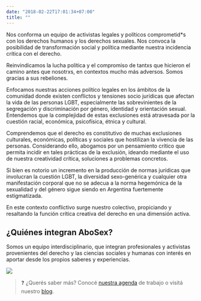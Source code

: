 ```yaml
---
date: "2018-02-22T17:01:34+07:00"
title: ""
---
```


Nos conforma un equipo de activistas legales y políticos comprometid*s con los derechos humanos y los derechos sexuales. Nos convoca la posibilidad de transformación social y política mediante nuestra incidencia crítica con el derecho.

Reinvindicamos la lucha política y el compromiso de tantxs que hicieron el camino antes que nosotrxs, en contextos mucho más adversos. Somos gracias a sus rebeliones.

Enfocamos nuestras acciones político legales en los ámbitos de la comunidad donde existen conflictos y tensiones socio jurídicas que afectan la vida de las personas LGBT, especialmente las sobrevinientes de la segregación y discriminación por género, identidad y orientación sexual.  Entendemos que la complejidad de estas exclusiones está atravesada por la cuestión racial, económica, psicofísica, étnica y cultural.

Comprendemos que el derecho es constitutivo de muchas exclusiones culturales, económicas, políticas y sociales que hostilizan la vivencia de las personas. Considerando ello, abogamos por un pensamiento crítico que permita incidir en tales prácticas de la exclusión, ideando mediante el uso de nuestra creatividad crítica, soluciones a problemas concretos.

Si bien es notorio un incremento en la producción de normas jurídicas que involucran la cuestión LGBT, la diversidad sexo-genérica y cualquier otra manifestación corporal que no se adecua a la norma hegemónica de la sexualidad y del género sigue siendo en Argentina fuertemente estigmatizada.

En este contexto conflictivo surge nuestro colectivo, propiciando y resaltando la función crítica creativa del derecho en una dimensión activa.

## ¿Quiénes integran AboSex?

Somos un equipo interdisciplinario, que integran profesionales y activistas provenientes del derecho y las ciencias sociales y humanas con interés en aportar desde los propios saberes y experiencias.

![](/images/team/team.jpg/)

> :question: ¿Querés saber más? Conocé [nuestra agenda](/services/) de trabajo o visitá nuestro [blog](/post/).
